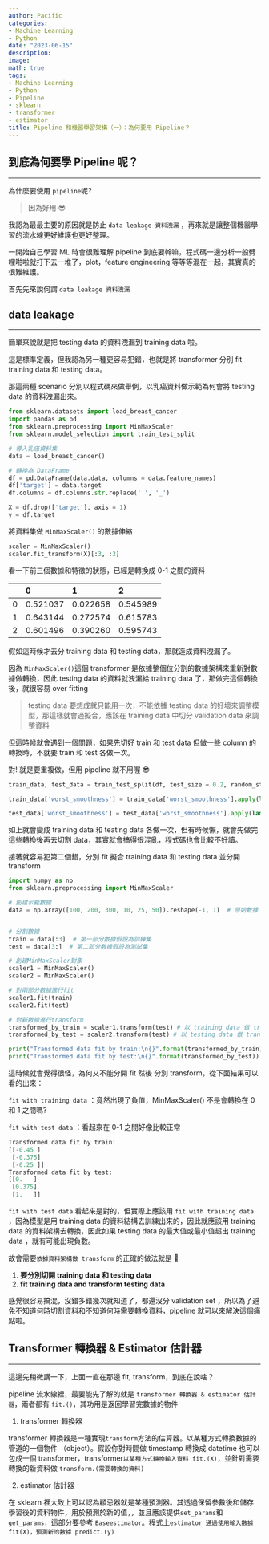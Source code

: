 ```yaml
---
author: Pacific
categories:
- Machine Learning
- Python
date: "2023-06-15"
description: 
image: 
math: true
tags:
- Machine Learning
- Python
- Pipeline
- sklearn
- transformer
- estimator
title: Pipeline 和機器學習架構（一）：為何要用 Pipeline？ 
---
```




## 到底為何要學 Pipeline 呢？

---

為什麼要使用 `pipeline`呢?

> 因為好用 😎

我認為最最主要的原因就是防止 `data leakage 資料洩漏` ，再來就是讓整個機器學習的流水線更好維護也更好整理。

一開始自己學習 ML 時會很難理解 pipeline 到底要幹嘛，程式碼一邊分析一般劈哩啪啦就打下去一堆了，plot，feature engineering 等等等混在一起，其實真的很難維護。

首先先來說何謂 `data leakage 資料洩漏` 



## data leakage

---

簡單來說就是把 testing data 的資料洩漏到 training data 啦。

這是標準定義，但我認為另一種更容易犯錯，也就是將 transformer 分別 fit training data 和 testing data。



那這兩種 scenario  分別以程式碼來做舉例，以乳癌資料做示範為何會將 testing data 的資料洩漏出來。

```python
from sklearn.datasets import load_breast_cancer
import pandas as pd
from sklearn.preprocessing import MinMaxScaler
from sklearn.model_selection import train_test_split

# 導入乳癌資料集
data = load_breast_cancer()

# 轉換為 DataFrame
df = pd.DataFrame(data.data, columns = data.feature_names)
df['target'] = data.target
df.columns = df.columns.str.replace(' ', '_')

X = df.drop(['target'], axis = 1)
y = df.target
```

將資料集做 `MinMaxScaler()` 的數據伸縮

```python
scaler = MinMaxScaler()
scaler.fit_transform(X)[:3, :3]
```

看一下前三個數據和特徵的狀態，已經是轉換成 0-1 之間的資料

|      | 0        | 1        | 2        |
| :--- | :------- | :------- | :------- |
| 0    | 0.521037 | 0.022658 | 0.545989 |
| 1    | 0.643144 | 0.272574 | 0.615783 |
| 2    | 0.601496 | 0.390260 | 0.595743 |



假如這時候才去分 training data 和 testing data，那就造成資料洩漏了。

因為 `MinMaxScaler()`這個 transformer 是依據整個位分割的數據架構來重新對數據做轉換，因此  testing data 的資料就洩漏給 training data 了，那做完這個轉換後，就很容易 over fitting

> testing data 要想成就只能用一次，不能依據 testing data 的好壞來調整模型，那這樣就會過擬合，應該在 training data 中切分 validation data 來調整資料

但這時候就會遇到一個問題，如果先切好 train 和 test data 但做一些 column 的轉換時，不就要 train 和 test 各做一次。

對! 就是要重複做，但用 pipeline 就不用喔 😎



```python
train_data, test_data = train_test_split(df, test_size = 0.2, random_state = 22)

train_data['worst_smoothness'] = train_data['worst_smoothness'].apply(lambda x: x**2 if x > 10 else x)

test_data['worst_smoothness'] = test_data['worst_smoothness'].apply(lambda x: x**2 if x > 10 else (x - 3 if x < 5 else x))
```



如上就會變成 training data 和 teating data 各做一次，但有時候懶，就會先做完這些轉換後再去切割 data，其實就會搞得很混亂，程式碼也會比較不好讀。

接著就容易犯第二個錯，分別 fit 擬合 training data 和 testing data 並分開 transform



```python
import numpy as np
from sklearn.preprocessing import MinMaxScaler

# 創建示範數據
data = np.array([100, 200, 300, 10, 25, 50]).reshape(-1, 1)  # 原始數據


# 分割數據
train = data[:3]  # 第一部分數據假設為訓練集
test = data[3:]  # 第二部分數據假設為測試集

# 創建MinMaxScaler對象
scaler1 = MinMaxScaler()
scaler2 = MinMaxScaler()

# 對兩部分數據進行fit
scaler1.fit(train)
scaler2.fit(test)

# 對新數據進行transform
transformed_by_train = scaler1.transform(test) # 以 training data 做 transform
transformed_by_test = scaler2.transform(test) # 以 testing data 做 transform

print("Transformed data fit by train:\n{}".format(transformed_by_train))
print("Transformed data fit by test:\n{}".format(transformed_by_test))
```



這時候就會覺得很怪，為何又不能分開 fit 然後 分別 transform，從下面結果可以看的出來：

`fit with training data` ：竟然出現了負值，MinMaxScaler()  不是會轉換在 0 和 1 之間嗎? 

`fit with test data` ：看起來在 0-1 之間好像比較正常



```python
Transformed data fit by train:
[[-0.45 ]
 [-0.375]
 [-0.25 ]]
Transformed data fit by test:
[[0.   ]
 [0.375]
 [1.   ]]
```



`fit with test data`  看起來是對的，但實際上應該用 `fit with training data` ，因為模型是用 training data 的資料結構去訓練出來的，因此就應該用 training data 的資料架構去轉換，因此如果 testing data 的最大值或最小值超出 training data ，就有可能出現負數。

故會需要`依據資料架構做 transform` 的正確的做法就是 🫠



1. **要分別切開 training data 和 testing data**
2. **fit training data and transform testing data**



感覺很容易搞混，沒錯多錯幾次就知道了，都還沒分 validation set ，所以為了避免不知道何時切割資料和不知道何時需要轉換資料，pipeline 就可以來解決這個痛點啦。



## Transformer 轉換器 & Estimator 估計器

---

這邊先稍微講一下，上面一直在那邊 fit,  transform，到底在說啥？

pipeline 流水線裡，最要能先了解的就是 `transformer 轉換器 & estimator 估計器`，兩者都有 `fit.()`，其功用是返回學習完數據的物件

1. transformer 轉換器

transformer  轉換器是一種實現`transform`方法的估算器。以某種方式轉換數據的管道的一個物件 （object）。假設你對時間做 timestamp 轉換成 datetime 也可以包成一個 transformer，transformer`以某種方式轉換輸入資料 fit.(X)`，並針對需要轉換的新資料做 `transform.(需要轉換的資料)`

2. estimator 估計器

在 sklearn 裡大致上可以認為顧忌器就是某種預測器。其透過保留參數後和儲存學習後的資料物件，用於預測於新的值，，並且應該提供`set_params`和`get_params`，這部分要參考 `Baseestimator`。程式上`estimator 通過使用輸入數據 fit(X)，預測新的數據 predict.(y)`
